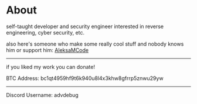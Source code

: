 # About
self-taught developer and security engineer interested in reverse engineering, cyber security, etc.

also here's someone who make some really cool stuff and nobody knows him or support him: <a href="https://github.com/AleksaMCode">AleksaMCode</a>
__________________________________________________

if you liked my work you can donate!

BTC Address: bc1qt4959hf9t6k940u8l4x3khw8gfrrp5znwu29yw

___________________________________________________

Discord Username: advdebug
